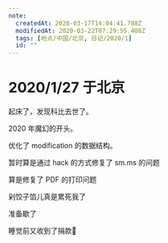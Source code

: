 ```yaml
---
note:
  createdAt: 2020-03-17T14:04:41.788Z
  modifiedAt: 2020-03-22T07:29:55.408Z
  tags: [地点/中国/北京, 日记/2020/1]
  id: ""
---
```


# 2020/1/27 于北京

<!-- @timer "date":"Mon Jan 27 2020 08:30:41 GMT+0800 (CST)" -->

起床了，发现科比去世了。

2020 年魔幻的开头。

<!-- @timer "date":"Mon Jan 27 2020 12:05:20 GMT+0800 (CST)","duration":"about 4 hours" -->

优化了 modification 的数据结构。

<!-- @timer "date":"Mon Jan 27 2020 14:15:26 GMT+0800 (CST)","duration":"about 2 hours" -->

暂时算是通过 hack 的方式修复了 sm.ms 的问题

<!-- @timer "date":"Mon Jan 27 2020 16:22:39 GMT+0800 (CST)","duration":"about 2 hours" -->

算是修复了 PDF 的打印问题

<!-- @timer "date":"Mon Jan 27 2020 18:11:05 GMT+0800 (CST)","duration":"about 2 hours" -->

剁饺子馅儿真是累死我了

<!-- @timer "date":"Mon Jan 27 2020 21:31:37 GMT+0800 (CST)","duration":"about 3 hours" -->

准备歇了

<!-- @timer "date":"Mon Jan 27 2020 22:13:26 GMT+0800 (CST)","duration":"42 minutes" -->

睡觉前又收到了捐款:full_moon_with_face:
